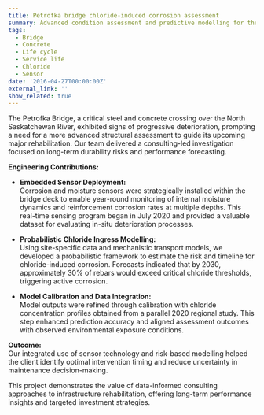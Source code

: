 ```yaml
---
title: Petrofka bridge chloride-induced corrosion assessment  
summary: Advanced condition assessment and predictive modelling for the Petrofka Bridge, supporting data-driven rehabilitation planning using embedded sensors and probabilistic chloride ingress forecasting.  
tags:
  - Bridge
  - Concrete
  - Life cycle
  - Service life
  - Chloride
  - Sensor
date: '2016-04-27T00:00:00Z'
external_link: ''
show_related: true
---
```


The Petrofka Bridge, a critical steel and concrete crossing over the North Saskatchewan River, exhibited signs of progressive deterioration, prompting a need for a more advanced structural assessment to guide its upcoming major rehabilitation. Our team delivered a consulting-led investigation focused on long-term durability risks and performance forecasting.

**Engineering Contributions:**

- **Embedded Sensor Deployment:**  
Corrosion and moisture sensors were strategically installed within the bridge deck to enable year-round monitoring of internal moisture dynamics and reinforcement corrosion rates at multiple depths. This real-time sensing program began in July 2020 and provided a valuable dataset for evaluating in-situ deterioration processes.

- **Probabilistic Chloride Ingress Modelling:**  
Using site-specific data and mechanistic transport models, we developed a probabilistic framework to estimate the risk and timeline for chloride-induced corrosion. Forecasts indicated that by 2030, approximately 30% of rebars would exceed critical chloride thresholds, triggering active corrosion.

- **Model Calibration and Data Integration:**  
Model outputs were refined through calibration with chloride concentration profiles obtained from a parallel 2020 regional study. This step enhanced prediction accuracy and aligned assessment outcomes with observed environmental exposure conditions.

**Outcome:**  
Our integrated use of sensor technology and risk-based modelling helped the client identify optimal intervention timing and reduce uncertainty in maintenance decision-making.

This project demonstrates the value of data-informed consulting approaches to infrastructure rehabilitation, offering long-term performance insights and targeted investment strategies.
